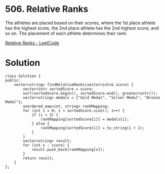 # 506. Relative Ranks

The athletes are placed based on their scores, where the 1st place athlete has the highest score, the 2nd place athlete has the 2nd highest score, and so on. The placement of each athlete determines their rank:

[Relative Ranks - LeetCode](https://leetcode.com/problems/relative-ranks/)

# Solution

```
class Solution {
public:
    vector<string> findRelativeRanks(vector<int>& score) {
        vector<int> sortedScore = score;
        sort(sortedScore.begin(), sortedScore.end(), greater<int>());
        vector<string> medals = {"Gold Medal", "Silver Medal", "Bronze Medal"};
        unordered_map<int, string> rankMapping;
        for (int i = 0; i < sortedScore.size(); i++) {
            if (i < 3) {
                rankMapping[sortedScore[i]] = medals[i];
            } else {
                rankMapping[sortedScore[i]] = to_string(i + 1);
            }
        }
        vector<string> result;
        for (int s : score) {
            result.push_back(rankMapping[s]);
        }
        return result;
    }
};
```